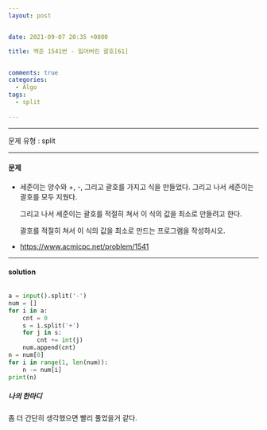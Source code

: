 ```yaml
---
layout: post


date: 2021-09-07 20:35 +0800

title: 백준 1541번 - 잃어버린 괄호[61]


comments: true
categories: 
  - Algo
tags: 
  - split
  
---
```


---



문제 유형 : split

---

#### 문제

- 세준이는 양수와 +, -, 그리고 괄호를 가지고 식을 만들었다. 그리고 나서 세준이는 괄호를 모두 지웠다.

  그리고 나서 세준이는 괄호를 적절히 쳐서 이 식의 값을 최소로 만들려고 한다.

  괄호를 적절히 쳐서 이 식의 값을 최소로 만드는 프로그램을 작성하시오.

- https://www.acmicpc.net/problem/1541

  


---

#### solution

```python

a = input().split('-')
num = []
for i in a:
    cnt = 0
    s = i.split('+')
    for j in s:
        cnt += int(j)
    num.append(cnt)
n = num[0]
for i in range(1, len(num)):
    n -= num[i]
print(n)
```



 ##### 나의 한마디

좀 더 간단히 생각했으면 빨리 풀었을거 같다. 
